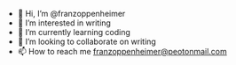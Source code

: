 - 👋 Hi, I’m @franzoppenheimer
- 👀 I’m interested in writing 
- 🌱 I’m currently learning coding
- 💞️ I’m looking to collaborate on writing
- 📫 How to reach me franzoppenheimer@peotonmail.com

<!---
franzoppenheimer/franzoppenheimer is a ✨ special ✨ repository because its `README.md` (this file) appears on your GitHub profile.
You can click the Preview link to take a look at your changes.
--->

